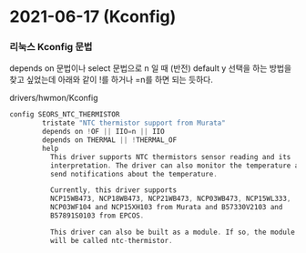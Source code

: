 # 2021-06-17 (Kconfig)

### 리눅스 Kconfig 문법

depends on 문법이나 select 문법으로 n 일 때 (반전) default y 선택을 하는 방법을 찾고 싶었는데 아래와 같이 !를 하거나 =n를 하면 되는 듯하다.

drivers/hwmon/Kconfig

```c
config SEORS_NTC_THERMISTOR
        tristate "NTC thermistor support from Murata"
        depends on !OF || IIO=n || IIO
        depends on THERMAL || !THERMAL_OF
        help
          This driver supports NTC thermistors sensor reading and its
          interpretation. The driver can also monitor the temperature and
          send notifications about the temperature.

          Currently, this driver supports
          NCP15WB473, NCP18WB473, NCP21WB473, NCP03WB473, NCP15WL333,
          NCP03WF104 and NCP15XH103 from Murata and B57330V2103 and
          B57891S0103 from EPCOS.

          This driver can also be built as a module. If so, the module
          will be called ntc-thermistor.
```

